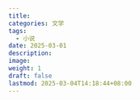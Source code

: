 ```yaml
---
title: 
categories: 文学
tags:
  - 小说
date: 2025-03-01
description: 
image: 
weight: 1
draft: false
lastmod: 2025-03-04T14:18:44+08:00
---
```

